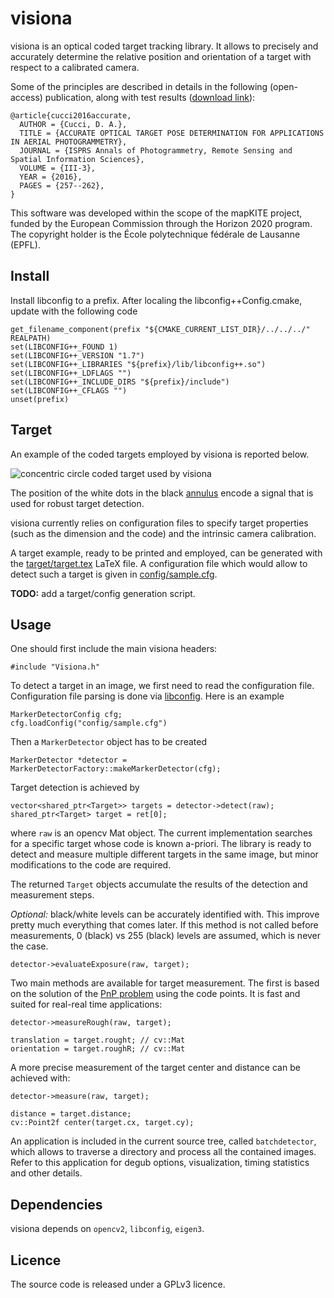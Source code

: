 # visiona
visiona is an optical coded target tracking library. It allows to precisely and accurately determine the relative position and orientation of a target with respect to a calibrated camera. 

Some of the principles are described in details in the following (open-access) publication, along with test results ([download link](http://www.isprs-ann-photogramm-remote-sens-spatial-inf-sci.net/III-3/257/2016/isprs-annals-III-3-257-2016.pdf)):

    @article{cucci2016accurate,
      AUTHOR = {Cucci, D. A.},
      TITLE = {ACCURATE OPTICAL TARGET POSE DETERMINATION FOR APPLICATIONS IN AERIAL PHOTOGRAMMETRY},
      JOURNAL = {ISPRS Annals of Photogrammetry, Remote Sensing and Spatial Information Sciences},
      VOLUME = {III-3},
      YEAR = {2016},
      PAGES = {257--262},
    }

This software was developed within the scope of the mapKITE project, funded by the European Commission through the Horizon 2020 program. The copyright holder is the École polytechnique fédérale de Lausanne (EPFL).

## Install

Install libconfig to a prefix. After localing the libconfig++Config.cmake, update with the following code

```
get_filename_component(prefix "${CMAKE_CURRENT_LIST_DIR}/../../../" REALPATH)
set(LIBCONFIG++_FOUND 1)
set(LIBCONFIG++_VERSION "1.7")
set(LIBCONFIG++_LIBRARIES "${prefix}/lib/libconfig++.so")
set(LIBCONFIG++_LDFLAGS "")
set(LIBCONFIG++_INCLUDE_DIRS "${prefix}/include")
set(LIBCONFIG++_CFLAGS "")
unset(prefix)
```

## Target

An example of the coded targets employed by visiona is reported below.

![concentric circle coded target used by visiona](target/target_raster.png)

The position of the white dots in the black [annulus](https://en.wikipedia.org/wiki/Annulus_(mathematics)) encode a signal that is used for robust target detection.

visiona currently relies on configuration files to specify target properties (such as the dimension and the code) and the intrinsic camera calibration. 

A target example, ready to be printed and employed, can be generated with the [target/target.tex](target/target.tex) LaTeX file. A configuration file which would allow to detect such a target is given in [config/sample.cfg](config/sample.cfg).

**TODO:** add a target/config generation script.

## Usage

One should first include the main visiona headers:

	#include "Visiona.h"

To detect a target in an image, we first need to read the configuration file. Configuration file parsing is done via [libconfig](http://www.hyperrealm.com/libconfig ). Here is an example

	MarkerDetectorConfig cfg;
	cfg.loadConfig("config/sample.cfg")

Then a `MarkerDetector` object has to be created 

	MarkerDetector *detector = MarkerDetectorFactory::makeMarkerDetector(cfg);

Target detection is achieved by

    vector<shared_ptr<Target>> targets = detector->detect(raw);
    shared_ptr<Target> target = ret[0];

where `raw` is an opencv Mat object. The current implementation searches for a specific target whose code is known a-priori. The library is ready to detect and measure multiple different targets in the same image, but minor modifications to the code are required.


The returned `Target` objects accumulate the results of the detection and measurement steps.

*Optional:* black/white levels can be accurately identified with. This improve pretty much everything that comes later. If this method is not called before measurements, 0 (black) vs 255 (black) levels are assumed, which is never the case.

	detector->evaluateExposure(raw, target);

Two main methods are available for target measurement. The first is based on the solution of the [PnP problem](https://en.wikipedia.org/wiki/Perspective-n-Point) using the code points. It is fast and suited for real-real time applications:

	detector->measureRough(raw, target);

	translation = target.rought; // cv::Mat
	orientation = target.roughR; // cv::Mat

A more precise measurement of the target center and distance can be achieved with:

	detector->measure(raw, target);

	distance = target.distance;
	cv::Point2f center(target.cx, target.cy);

An application is included in the current source tree, called `batchdetector`, which allows to traverse a directory and process all the contained images. Refer to this application for degub options, visualization, timing statistics and other details.

## Dependencies

visiona depends on `opencv2`, `libconfig`, `eigen3`.


## Licence

The source code is released under a GPLv3 licence.
